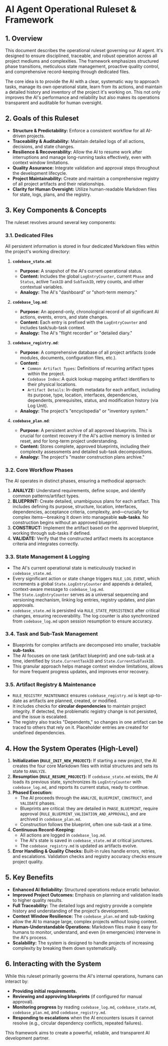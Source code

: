 # AI Agent Operational Ruleset & Framework

## 1. Overview

This document describes the operational ruleset governing our AI agent. It's designed to ensure disciplined, traceable, and robust operation across all project mediums and complexities. The framework emphasizes structured phase transitions, meticulous state management, proactive quality control, and comprehensive record-keeping through dedicated files.

The core idea is to provide the AI with a clear, systematic way to approach tasks, manage its own operational state, learn from its actions, and maintain a detailed history and inventory of the project it's working on. This not only improves the AI's performance and reliability but also makes its operations transparent and auditable for human oversight.

## 2. Goals of this Ruleset

*   **Structure & Predictability:** Enforce a consistent workflow for all AI-driven projects.
*   **Traceability & Auditability:** Maintain detailed logs of all actions, decisions, and state changes.
*   **Resilience & Recoverability:** Allow the AI to resume work after interruptions and manage long-running tasks effectively, even with context window limitations.
*   **Quality Assurance:** Integrate validation and approval steps throughout the development lifecycle.
*   **Project Maintainability:** Create and maintain a comprehensive registry of all project artifacts and their relationships.
*   **Clarity for Human Oversight:** Utilize human-readable Markdown files for state, logs, plans, and the registry.

## 3. Key Components & Concepts

The ruleset revolves around several key components:

### 3.1. Dedicated Files

All persistent information is stored in four dedicated Markdown files within the project's working directory:

1.  **`codebase_state.md`**:
    *   **Purpose:** A snapshot of the AI's current operational status.
    *   **Content:** Includes the global `LogEntryCounter`, current `Phase` and `Status`, active `TaskID` and `SubTaskID`, retry counts, and other contextual variables.
    *   **Analogy:** The AI's "dashboard" or "short-term memory."

2.  **`codebase_log.md`**:
    *   **Purpose:** An append-only, chronological record of all significant AI actions, events, errors, and state changes.
    *   **Content:** Each entry is prefixed with the `LogEntryCounter` and includes task/sub-task context.
    *   **Analogy:** The AI's "flight recorder" or "detailed diary."

3.  **`codebase_registry.md`**:
    *   **Purpose:** A comprehensive database of all project artifacts (code modules, documents, configuration files, etc.).
    *   **Content:**
        *   `Common Artifact Types`: Definitions of recurring artifact types within the project.
        *   `Codebase Index`: A quick lookup mapping artifact identifiers to their physical locations.
        *   `Artifact Details`: In-depth metadata for each artifact, including its purpose, type, location, interfaces, dependencies, dependents, prerequisites, status, and modification history (via Log Unit).
    *   **Analogy:** The project's "encyclopedia" or "inventory system."

4.  **`codebase_plan.md`**:
    *   **Purpose:** A persistent archive of all approved blueprints. This is crucial for context recovery if the AI's active memory is limited or reset, and for long-term project understanding.
    *   **Content:** Stores complete, approved blueprints, including their complexity assessments and detailed sub-task decompositions.
    *   **Analogy:** The project's "master construction plans archive."

### 3.2. Core Workflow Phases

The AI operates in distinct phases, ensuring a methodical approach:

1.  **ANALYZE:** Understand requirements, define scope, and identify common patterns/artifact types.
2.  **BLUEPRINT:** Create detailed, unambiguous plans for each artifact. This includes defining its purpose, structure, location, interfaces, dependencies, acceptance criteria, complexity, and—crucially for complex items—breaking it down into manageable **sub-tasks**. No construction begins without an approved blueprint.
3.  **CONSTRUCT:** Implement the artifact based on the approved blueprint, working through sub-tasks if defined.
4.  **VALIDATE:** Verify that the constructed artifact meets its acceptance criteria and integrates correctly.

### 3.3. State Management & Logging

*   The AI's current operational state is meticulously tracked in `codebase_state.md`.
*   Every significant action or state change triggers `RULE_LOG_EVENT`, which increments a global `State.LogEntryCounter` and appends a detailed, context-aware message to `codebase_log.md`.
*   The `State.LogEntryCounter` serves as a universal sequencing and versioning mechanism, linking log entries, registry updates, and plan approvals.
*   `codebase_state.md` is persisted via `RULE_STATE_PERSISTENCE` after critical changes, ensuring recoverability. The log counter is also synchronized from `codebase_log.md` upon session resumption to ensure accuracy.

### 3.4. Task and Sub-Task Management

*   Blueprints for complex artifacts are decomposed into smaller, trackable **sub-tasks**.
*   The AI focuses on one task (artifact blueprint) and one sub-task at a time, identified by `State.CurrentTaskID` and `State.CurrentSubTaskID`.
*   This granular approach helps manage context window limitations, allows for more frequent progress updates, and improves error recovery.

### 3.5. Artifact Registry & Maintenance

*   `RULE_REGISTRY_MAINTENANCE` ensures `codebase_registry.md` is kept up-to-date as artifacts are planned, created, or modified.
*   It includes checks for **circular dependencies** to maintain project integrity. If detected, the problematic registry change is not persisted, and the issue is escalated.
*   The registry also tracks "Dependents," so changes in one artifact can be traced to others that rely on it. Placeholder entries are created for undefined dependencies.

## 4. How the System Operates (High-Level)

1.  **Initialization (`RULE_INIT_NEW_PROJECT`):** If starting a new project, the AI creates the four core Markdown files with initial structures and sets its state to `ANALYZE`.
2.  **Resumption (`RULE_RESUME_PROJECT`):** If `codebase_state.md` exists, the AI loads its previous state, synchronizes its `LogEntryCounter` with `codebase_log.md`, and reports its current status, ready to continue.
3.  **Phased Execution:**
    *   The AI proceeds through the `ANALYZE`, `BLUEPRINT`, `CONSTRUCT`, and `VALIDATE` phases.
    *   Blueprints are critical: they are detailed in `PHASE_BLUEPRINT`, require approval (`RULE_BLUEPRINT_VALIDATION_AND_APPROVAL`), and are archived in `codebase_plan.md`.
    *   Construction follows the blueprint, often one sub-task at a time.
4.  **Continuous Record-Keeping:**
    *   All actions are logged in `codebase_log.md`.
    *   The AI's state is saved in `codebase_state.md` at critical junctures.
    *   The `codebase_registry.md` is updated as artifacts evolve.
5.  **Error Handling & Quality Checks:** Built-in rules handle errors, retries, and escalations. Validation checks and registry accuracy checks ensure project quality.

## 5. Key Benefits

*   **Enhanced AI Reliability:** Structured operations reduce erratic behavior.
*   **Improved Project Outcomes:** Emphasis on planning and validation leads to higher quality results.
*   **Full Traceability:** The detailed logs and registry provide a complete history and understanding of the project's development.
*   **Context Window Resilience:** The `codebase_plan.md` and sub-tasking allow the AI to manage large, complex projects without losing context.
*   **Human-Understandable Operations:** Markdown files make it easy for humans to monitor, understand, and even (in emergencies) intervene in the AI's process.
*   **Scalability:** The system is designed to handle projects of increasing complexity by breaking them down systematically.

## 6. Interacting with the System

While this ruleset primarily governs the AI's internal operations, humans can interact by:

*   **Providing initial requirements.**
*   **Reviewing and approving blueprints** (if configured for manual approval).
*   **Monitoring progress** by reading `codebase_log.md`, `codebase_state.md`, `codebase_plan.md`, and `codebase_registry.md`.
*   **Responding to escalations** when the AI encounters issues it cannot resolve (e.g., circular dependency conflicts, repeated failures).

This framework aims to create a powerful, reliable, and transparent AI development partner.
